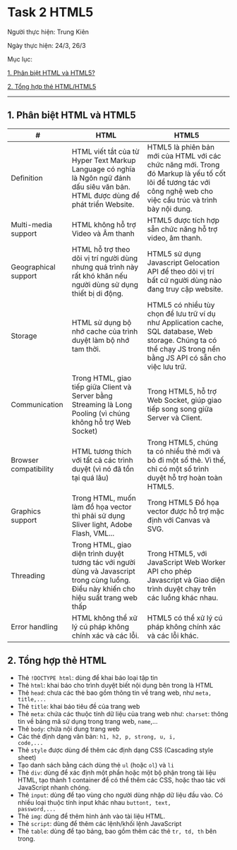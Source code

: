 # Task 2 HTML5

Người thực hiện: Trung Kiên

Ngày thực hiện: 24/3, 26/3


Mục lục:

[1. Phân biệt HTML và HTML5?](#html1)

[2. Tổng hợp thẻ HTML/HTML5](#html2)

--------

## 1. Phân biệt HTML và HTML5 <a name="html1"/>

| # | HTML | HTML5 |
|---|---|---|
| Definition | HTML viết tắt của từ Hyper Text Markup Language có nghĩa là Ngôn ngữ đánh dấu siêu văn bản. HTML được dùng để phát triển Website.	| HTML5 là phiên bản mới của HTML với các chức năng mới. Trong đó Markup là yếu tố cốt lõi để tương tác với công nghệ web cho việc cấu trúc và trình bày nội dung. |
| Multi-media support	| HTML không hỗ trợ Video và Âm thanh |	HTML5 được tích hợp sẵn chức năng hỗ trợ video, âm thanh. |
| Geographical support | HTML hỗ trợ theo dõi vị trí người dùng nhưng quá trình này rất khó khăn nếu người dùng sử dụng thiết bị di động. |	HTML5 sử dụng Javascript Gelocation API để theo dõi vị trí bất cứ người dùng nào đang truy cập website. |
| Storage	| HTML sử dụng bộ nhớ cache của trình duyệt làm bộ nhớ tam thời. | HTML5 có nhiều tùy chọn để lưu trữ ví dụ như Application cache, SQL database, Web storage. Chúng ta có thể chạy JS trong nền bằng JS API có sẵn cho việc lưu trữ. |
| Communication | Trong HTML, giao tiếp giữa Client và Server bằng Streaming là Long Pooling (vì chúng không hỗ trợ Web Socket) | Trong HTML5, hỗ trợ Web Socket, giúp giao tiếp song song giữa Server và Client. |
| Browser compatibility | HTML tương thích với tất cả các trình duyệt (vì nó đã tồn tại quá lâu) | Trong HTML5, chúng ta có nhiều thẻ mới và bỏ đi một số thẻ. Vì thế, chỉ có một số trình duyệt hỗ trợ hoàn toàn HTML5. |
| Graphics support | Trong HTML, muốn làm đồ họa vector thì phải sử dụng Sliver light, Adobe Flash, VML... | Trong HTML5 Đồ họa vector được hỗ trợ mặc định với Canvas và SVG. |
| Threading | Trong HTML, giao diện trình duyệt tương tác với người dùng và Javascript trong cùng luồng. Điều này khiến cho hiệu suất trang web thấp | Trong HTML5, với JavaScript Web Worker API cho phép Javascript và Giao diện trình duyệt chạy trên các luồng khác nhau. | 
| Error handling | HTML không thể xử lý cú pháp không chính xác và các lỗi. | HTML5 có thể xử lý cú pháp không chính xác và các lỗi khác. |


## 2. Tổng hợp thẻ HTML <a name="html2"/>

- Thẻ <code>!DOCTYPE html</code>: dùng để khai báo loại tập tin
- Thẻ <code>html</code>: khai báo cho trình duyệt biết nội dung bên trong là HTML
- Thẻ <code>head</code>: chưa các thẻ bao gồm thông tin về trang web, như <code>meta, title,...</code>
- Thẻ <code>title</code>: khai báo tiêu đề của trang web
- Thẻ <code>meta</code>: chứa các thuộc tính dữ liệu của trang web như: <code>charset</code>: thông tin về bảng mã sử dụng trong trang web, <code>name</code>,...
- Thẻ <code>body</code>: chứa nội dung trang web
- Các thẻ định dạng văn bản: <code>h1, h2, p, strong, u, i, code,...</code>
- Thẻ <code>style</code> được dùng để thêm các định dạng CSS (Cascading style sheet)
- Tạo danh sách bằng cách dùng thẻ <code>ul</code> (hoặc <code>ol</code>) và <code>li</code> 
- Thẻ <code>div</code>: dùng để xác định một phần hoặc một bộ phận trong tài liệu HTML, tạo thành 1 container để có thể thêm các CSS, hoặc thao tác với JavaScript nhanh chóng.
- Thẻ <code>input</code>: dùng để tạo vùng cho người dùng nhập dữ liệu đầu vào. Có nhiều loại thuộc tính input khác nhau <code>buttont, text, password,...</code>
- Thẻ <code>img</code>: dùng để thêm hình ảnh vào tài liệu HTML.
- Thẻ <code>script</code>: dùng để thêm các lệnh/khối lệnh JavaScript
- Thẻ <code>table</code>: dùng để tạo bảng, bao gồm thêm các thẻ <code>tr, td, th</code> bên trong.
